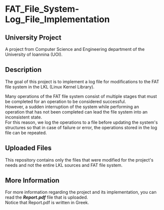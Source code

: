 # FAT_File_System-Log_File_Implementation

## University Project
A project from Computer Science and Engineering department of the University of Ioannina (UOI).

## Description
The goal of this project is to implement a log file for modifications to the FAT file system in the LKL (Linux Kernel Library).

Many operations of the FAT file system consist of multiple stages that must be completed for an operation to be considered successful. <br />
However, a sudden interruption of the system while performing an operation that has not been completed can lead the file system into an inconsistent state. <br />
For this reason, we log the operations to a file before updating the system's structures so that in case of failure or error, the operations stored in the log file can be repeated.

## Uploaded Files
This repository contains only the files that were modified for the project's needs and not the entire LKL sources and FAT file system.

## More Information
For more information regarding the project and its implementation, you can read the ***Report.pdf*** file that is uploaded. <br />
Notice that Report.pdf is written in Greek.
